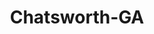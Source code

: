 ---
title: Chatsworth-GA
slug: chatsworth-ga
f_state:
- cms/state/georgia.md
f_locations:
- cms/payday-loan/cash-transactions-8819.md
- cms/payday-loan/first-america-cash-advance-18192.md
- cms/payday-loan/first-america-cash-advance-18221.md
- cms/payday-loan/first-america-cash-advance-18222.md
- cms/payday-loan/friendly-check-cashing-18823.md
- cms/payday-loan/friendly-check-cashing-18825.md
- cms/payday-loan/friendly-check-cashing-no-34-18841.md
updated-on: '2024-05-30T13:41:28.615Z'
created-on: '2024-05-30T13:41:28.615Z'
published-on: '2024-05-30T13:54:32.469Z'
f_city: Chatsworth
layout: '[city].html'
tags: city
---